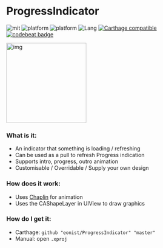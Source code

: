 # ProgressIndicator

![mit](https://img.shields.io/badge/License-MIT-brightgreen.svg) ![platform](https://img.shields.io/badge/Platform-iOS-blue.svg) ![platform](https://img.shields.io/badge/Platform-macOS-blue.svg) ![Lang](https://img.shields.io/badge/Language-Swift%205.0-orange.svg)
[![Carthage compatible](https://img.shields.io/badge/Carthage-compatible-4BC51D.svg?style=flat)](https://github.com/Carthage/Carthage)[![codebeat badge](https://codebeat.co/badges/e92b544e-97c1-49cb-8dfc-6b52fa84a487)](https://codebeat.co/projects/github-com-eonist-progressindicator-master)

<img width="211" alt="img" src="https://rawgit.com/stylekit/img/master/progressindicator.gif">

### What is it:
- An indicator that something is loading / refreshing
- Can be used as a pull to refresh Progress indication
- Supports intro, progress, outro animation
- Customisable / Overridable / Supply your own design

### How does it work:
- Uses [Chaplin](https://github.com/eonist/Chaplin) for animation
- Uses the CAShapeLayer in UIView to draw graphics

### How do I get it:
- Carthage: `github "eonist/ProgressIndicator" "master"`
- Manual: open `.xproj`
